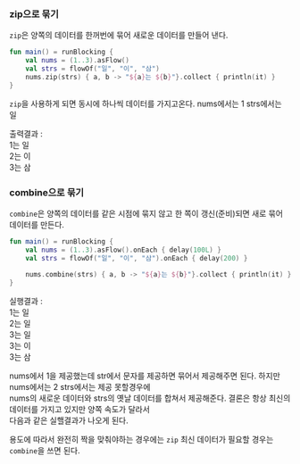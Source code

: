 ### zip으로 묶기
`zip`은 양쪽의 데이터를 한꺼번에 묶어 새로운 데이터를 만들어 낸다.

~~~kotlin
fun main() = runBlocking {
    val nums = (1..3).asFlow() 
    val strs = flowOf("일", "이", "삼")
    nums.zip(strs) { a, b -> "${a}는 ${b}"}.collect { println(it) }
}
~~~

`zip`을 사용하게 되면 동시에 하나씩 데이터를 가지고온다. nums에서는 1 strs에서는 일<br>

출력결과 : <br>
1는 일<br>
2는 이<br>
3는 삼<br>

### combine으로 묶기
`combine`은 양쪽의 데이터를 같은 시점에 묶지 않고 한 쪽이 갱신(준비)되면 새로 묶어 데이터를 만든다.

~~~kotlin
fun main() = runBlocking {
    val nums = (1..3).asFlow().onEach { delay(100L) }
    val strs = flowOf("일", "이", "삼").onEach { delay(200) }
    
    nums.combine(strs) { a, b -> "${a}는 ${b}"}.collect { println(it) }
}
~~~

실행결과 : <br>
1는 일<br>
2는 일<br>
3는 일<br>
3는 이<br>
3는 삼<br>

nums에서 1을 제공했는데 str에서 문자를 제공하면 묶어서 제공해주면 된다. 하지만 nums에서는 2 strs에서는 제공 못할경우에<br>
nums의 새로운 데이터와 strs의 옛날 데이터를 합쳐서 제공해준다. 결론은 항상 최신의 데이터를 가지고 있지만 양쪽 속도가 달라서<br>
다음과 같은 실핼결과가 나오게 된다.<br>

용도에 따라서 완전히 짝을 맞춰야하는 경우에는 `zip` 최신 데이터가 필요할 경우는 `combine`을 쓰면 된다.

